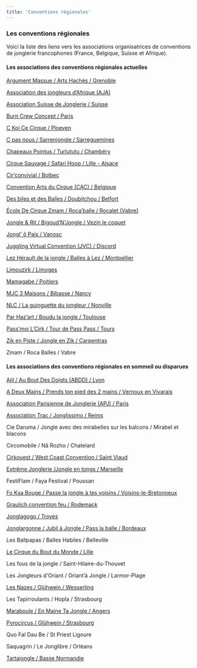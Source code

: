 ```yaml
---
title: 'Conventions régionales'
---
```


### Les conventions régionales

Voici la liste des liens vers les associations organisatrices de conventions de jonglerie francophones (France, Belgique, Suisse et Afrique).

#### Les associations des conventions régionales actuelles

[Argument Massue / Arts Hachés / Grenoble](https://fr-fr.facebook.com/argument.massue.grenoble?target=_blank)

[Association des jongleurs d’Afrique (AJA)](https://www.facebook.com/Association-des-Jongleurs-dAfrique-AJA-1648772798695529/?target=_blank)

[Association Suisse de Jonglerie / Suisse](http://www.juggling.ch/index_fr.html?target=_blank)

[Burn Crew Concept / Paris](https://www.burncrewconcept.net/fr/?target=_blank)

[C Koi Ce Cirque / Ploeven](https://www.facebook.com/CKoiCeCirque/?target=_blank)

[C pas nous / Sarrenjongle / Sarreguemines](https://fr-fr.facebook.com/assocpasnous/?target=_blank)

[Chapeaux Pointus / Turlututu / Chambéry](http://asso.chapeauxpointus.free.fr/?target=_blank)

[Cirque Sauvage / Safari Hoop / Lille - Alsace](https://safarihoopcamp.wixsite.com/safarihoopcamp?target=_blank)

[Cir’convivial / Bolbec](https://fr-fr.facebook.com/CIRCONVIVIAL76/?target=_blank)

[Convention Arts du Cirque (CAC) / Belgique](https://www.facebook.com/convention.CAC/?target=_blank)

[Des biles et des Balles / Doubitchou / Belfort](https://business.facebook.com/Des-Biles-et-des-Balles-242154706510446/?target=_blank)

[École De Cirque Zmam / Roca’balle / Rocalet (Vabre)](https://www.facebook.com/events/lieu-dit-rocalet-81330-vabre-france/rocaballe/306579483942477/?target=_blank)

[Jongle & Rit / Bigoud’N’Jongle / Vezin le coquet](https://jongleetrit.wordpress.com/?target=_blank)

[Jongl’ ô Païs / Vanosc](https://fr-fr.facebook.com/JOP07690/?target=_blank)

[Juggling Virtual Convention (JVC) / Discord](https://www.facebook.com/jugglingvirtualconvention/?target=_blank)

[Lez Hérault de la jongle / Balles à Lez / Montpellier](https://organise.bim.land/events/ba71e547-3a9c-4b5d-96eb-157e98675463/?target=_blank)

[Limouzirk / Limoges](http://www.limouzirk.fr/?target=_blank)

[Mamagabe / Poitiers](http://assomamagabe.blogspot.com/?target=_blank)

[MJC 3 Maisons / Bibasse / Nancy](https://www.mjc3maisons.fr/?target=_blank)

[NLC / La guinguette du jongleur / Nonville](http://assonlc.free.fr/?target=_blank)

[Par Haz’art / Boudu la jongle / Toulouse](https://www.parhazart.org/?target=_blank)

[Pass’moi L’Cirk / Tour de Pass Pass / Tours](http://passmoilcirk.blogspot.com/?target=_blank)

[Zik en Piste / Jongle en Zik / Carpentras](https://www.zikenpiste.com/?target=_blank)

Zmam / Roca Balles / Vabre


#### Les associations des conventions régionales en sommeil ou disparues

[Ajil / Au Bout Des Doigts (ABDD) / Lyon](http://ajil-asso.fr/?target=_blank)

[A Deux Mains / Prends ton pied des 2 mains / Vernoux en Vivarais](https://jongla2mains.wordpress.com/?target=_blank)

[Association Parisienne de Jonglerie (APJ) / Paris](https://www.asso-apj.fr/?target=_blank)

[Association Trac / Jonglissimo / Reims](http://www.asso-trac.fr/?target=_blank)

Cie Daruma / Jongle avec des mirabelles sur les balcons / Mirabel et blacons

Circomobile / Nâ Rozho / Chatelard 

[Cirkouest / West Coast Convention / Saint Viaud](https://www.cirkouest.fr/accueil/actualite/les-evenements-et-projets/weastcoast-convention/?target=_blank)

[Extrême Jonglerie /Jongle en tongs / Marseille](http://www.extreme-jonglerie.com/?target=_blank)

FestiFlam / Faya Festival / Poussan

[Fo Ksa Bouge / Passe la jongle à tes voisins / Voisins-le-Bretonneux](http://passelajongle.blogspot.com/?target=_blank)

[Graulich convention feu / Rodemack](https://www.facebook.com/GraulichConventionFeu/?target=_blank)

[Jonglagogo / Troyes](http://jonglagogo.fr/?target=_blank)

[Jonglargonne / Jubil à Jongle / Pass la balle / Bordeaux](https://www.jonglargonne.org/?target=_blank)

Les Ballpapas / Balles Habiles / Belleville

[Le Cirque du Bout du Monde / Lille](http://lecirqueduboutdumonde.fr/?target=_blank)

Les fous de la jongle / Saint-Hilaire-du-Thouvet 

Les Jongleurs d'Oriant / Oriant’à Jongle / Larmor-Plage 

[Les Nazes / Glühwein / Wesserling](https://www.les-nazes.com/gluhwein.html?target=_blank)

Les Tapirroulants / Hopla / Strasbourg

[Maraboule / En Maine Ta Jongle / Angers](http://maraboule.blogspot.com/?target=_blank)

[Pyrocircus / Glühwein / Strasbourg](http://troupe-pyrocircus.fr/?target=_blank)

Quo Faï Dau Be / St Priest Ligoure

Saquagrin / Le Jonglibre / Orléans

[Tartajongle / Basse Normandie](https://www.tartajongle.org/?target=_blank)